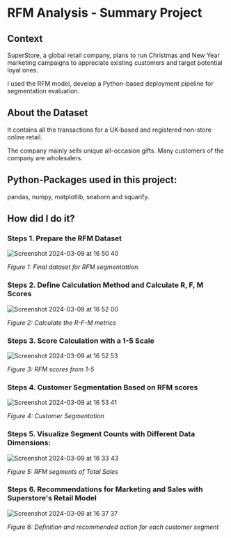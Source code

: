 # RFM Analysis - Summary Project

## Context

SuperStore, a global retail company, plans to run Christmas and New Year marketing campaigns to appreciate existing customers and target potential loyal ones.  

I used the RFM model, develop a Python-based deployment pipeline for segmentation evaluation.

## About the Dataset
It contains all the transactions for a UK-based and registered non-store online retail. 

The company mainly sells unique all-occasion gifts. Many customers of the company are wholesalers.


## Python-Packages used in this project: 

pandas, numpy, matplotlib, seaborn and squarify.

## How did I do it?

### Steps 1. Prepare the RFM Dataset

![Screenshot 2024-03-09 at 16 50 40](https://github.com/TaNhuThuan/RFM-Analyst-with-Python/assets/142424814/a89ba98d-440c-46b0-8eb5-776f9606502f)

*Figure 1: Final dataset for RFM segmentattion.*

### Steps 2. Define Calculation Method and Calculate R, F, M Scores

![Screenshot 2024-03-09 at 16 52 00](https://github.com/TaNhuThuan/RFM-Analyst-with-Python/assets/142424814/54ae60c1-3ea1-41a3-9840-eca9b51951c9)

*Figure 2: Calculate the R-F-M metrics*

### Steps 3. Score Calculation with a 1-5 Scale

![Screenshot 2024-03-09 at 16 52 53](https://github.com/TaNhuThuan/RFM-Analyst-with-Python/assets/142424814/c083723c-ce1f-4614-8626-c76432ea3b59)

*Figure 3: RFM scores from 1-5*

### Steps 4. Customer Segmentation Based on RFM scores

![Screenshot 2024-03-09 at 16 53 41](https://github.com/TaNhuThuan/RFM-Analyst-with-Python/assets/142424814/d3000dc0-cbea-4ff2-a550-8a2f767f81b3)

*Figure 4: Customer Segmentation*

### Steps 5. Visualize Segment Counts with Different Data Dimensions:

![Screenshot 2024-03-09 at 16 33 43](https://github.com/TaNhuThuan/RFM-Analyst-with-Python/assets/142424814/6595e723-1837-4316-b2bc-9042df955a6c)

*Figure 5: RFM segments of Total Sales*

### Steps 6. Recommendations for Marketing and Sales with Superstore's Retail Model

![Screenshot 2024-03-09 at 16 37 37](https://github.com/TaNhuThuan/RFM-Analyst-with-Python/assets/142424814/a5061787-c052-435e-91f2-37a8f87beb41)

*Figure 6: Definition and recommended action for each customer segment*
